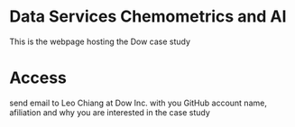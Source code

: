 # Data Services Chemometrics and AI

This is the webpage hosting the Dow case study

# Access
send email to Leo Chiang at Dow Inc. with you GitHub account name, afiliation and why you are interested in the case study
